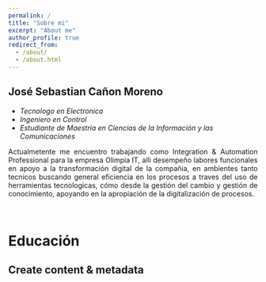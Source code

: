 ```yaml
---
permalink: /
title: "Sobre mi"
excerpt: "About me"
author_profile: true
redirect_from: 
  - /about/
  - /about.html
---
```


## José Sebastian Cañon Moreno

* *Tecnologo en Electronica*
* *Ingeniero en Control*
* *Estudiante de Maestria en Ciencias de la Información y las Comunicaciones*


<div style="text-align: justify">

Actualmetente me encuentro trabajando como Integration & Automation Professional para la empresa Olimpia IT, alli desempeño labores funcionales en apoyo a la transformación digital de la compañia, en ambientes tanto tecnicos buscando general eficiencia en los procesos a traves del uso de herramientas tecnologicas, cómo desde la gestión del cambio y gestión de conocimiento, apoyando en la apropiación de la digitalización de procesos.

</div>

&nbsp;
&nbsp;

Educación
======


Create content & metadata
------


